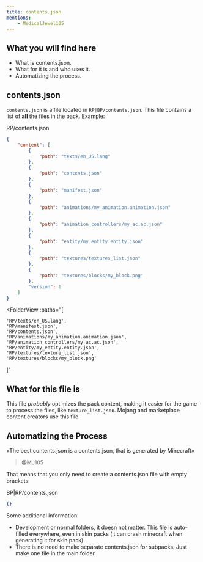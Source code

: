 ```yaml
---
title: contents.json
mentions:
    - MedicalJewel105
---
```


## What you will find here

-	What is contents.json.
-	What for it is and who uses it.
-	Automatizing the process.

## contents.json

`contents.json` is a file located in `RP|BP/contents.json`. This file contains a list of **all** the files in the pack.
Example:

<CodeHeader>RP/contents.json</CodeHeader>

```json
{
    "content": [
		{
            "path": "texts/en_US.lang"
        },
		{
			"path": "contents.json"
		},
        {
            "path": "manifest.json"
        },
        {
            "path": "animations/my_animation.animation.json"
        },
        {
            "path": "animation_controllers/my_ac.ac.json"
        },
        {
            "path": "entity/my_entity.entity.json"
        },
        {
            "path": "textures/textures_list.json"
        },
        {
            "path": "textures/blocks/my_block.png"
        },
		"version": 1
    ]
}
```

<FolderView
	:paths="[

	'RP/texts/en_US.lang',
    'RP/manifest.json',
	'RP/contents.json',
    'RP/animations/my_animation.animation.json',
	'RP/animation_controllers/my_ac.ac.json',
	'RP/entity/my_entity.entity.json',
	'RP/textures/texture_list.json',
	'RP/textures/blocks/my_block.png'


]"
></FolderView>

## What for this file is

This file *probably* optimizes the pack content, making it easier for the game to process the files, like `texture_list.json`.
Mojang and marketplace content creators use this file.

## Automatizing the Process

«The best contents.json is a contents.json, that is generated by Minecraft»

> @MJ105

That means that you only need to create a contents.json file with empty brackets:

<CodeHeader>BP|RP/contents.json</CodeHeader>

```json
{}
```

Some additional information:

-	Development or normal folders, it doesn not matter. This file is auto-filled everywhere, even in skin packs (it can crash minecraft when generating it for skin pack).
-	There is no need to make separate contents.json for subpacks. Just make one file in the main folder.
